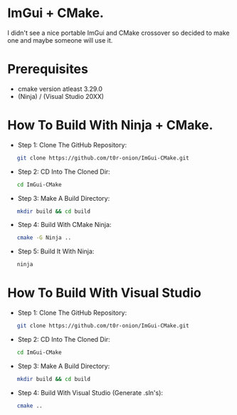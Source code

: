 
# ImGui + CMake.

I didn't see a nice portable ImGui and CMake crossover so decided to make one and maybe someone will use it.

# Prerequisites
- cmake version atleast 3.29.0
- (Ninja) / (Visual Studio 20XX)

# How To Build With Ninja + CMake.

- Step 1: Clone The GitHub Repository: 

```bash
   git clone https://github.com/t0r-onion/ImGui-CMake.git
```

- Step 2: CD Into The Cloned Dir:
```bash
   cd ImGui-CMake
```

- Step 3: Make A Build Directory:
```bash
   mkdir build && cd build
```

- Step 4: Build With CMake Ninja:
```bash
   cmake -G Ninja .. 
```

- Step 5: Build It With Ninja: 
```bash 
   ninja
```

# How To Build With Visual Studio

- Step 1: Clone The GitHub Repository: 

```bash
   git clone https://github.com/t0r-onion/ImGui-CMake.git
```

- Step 2: CD Into The Cloned Dir:
```bash
   cd ImGui-CMake
```

- Step 3: Make A Build Directory:
```bash
   mkdir build && cd build
```

- Step 4: Build With Visual Studio (Generate .sln's):
```bash
   cmake ..
```


    
